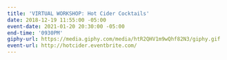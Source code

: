 ```yaml
---
title: 'VIRTUAL WORKSHOP: Hot Cider Cocktails'
date: 2018-12-19 11:55:00 -05:00
event-date: 2021-01-20 20:30:00 -05:00
end-time: '0930PM'
giphy-url: https://media.giphy.com/media/htR2QHV1m9wQhf82N3/giphy.gif
event-url: http://hotcider.eventbrite.com/
---
```


